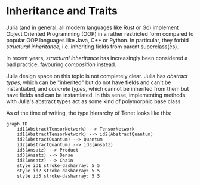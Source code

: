 # Inheritance and Traits

Julia (and in general, all modern languages like Rust or Go) implement Object Oriented Programming (OOP) in a rather restricted form compared to popular OOP languages like Java, C++ or Python.
In particular, they forbid _structural inheritance_; i.e. inheriting fields from parent superclass(es).

In recent years, _structural inheritance_ has increasingly been considered a bad practice, favouring _composition_ instead.

Julia design space on this topic is not completely clear. Julia has _abstract types_, which can be "inherited" but do not have fields and can't be instantiated, and _concrete types_, which cannot be inherited from them but have fields and can be instantiated. In this sense, implementing methods with Julia's abstract types act as some kind of polymorphic base class.

As of the time of writing, the type hierarchy of Tenet looks like this:

```mermaid
graph TD
    id1(AbstractTensorNetwork) --> TensorNetwork
    id1(AbstractTensorNetwork) --> id2(AbstractQuantum)
    id2(AbstractQuantum) --> Quantum
    id2(AbstractQuantum) --> id3(Ansatz)
    id3(Ansatz) --> Product
    id3(Ansatz) --> Dense
    id3(Ansatz) --> Chain
    style id1 stroke-dasharray: 5 5
    style id2 stroke-dasharray: 5 5
    style id3 stroke-dasharray: 5 5
```
